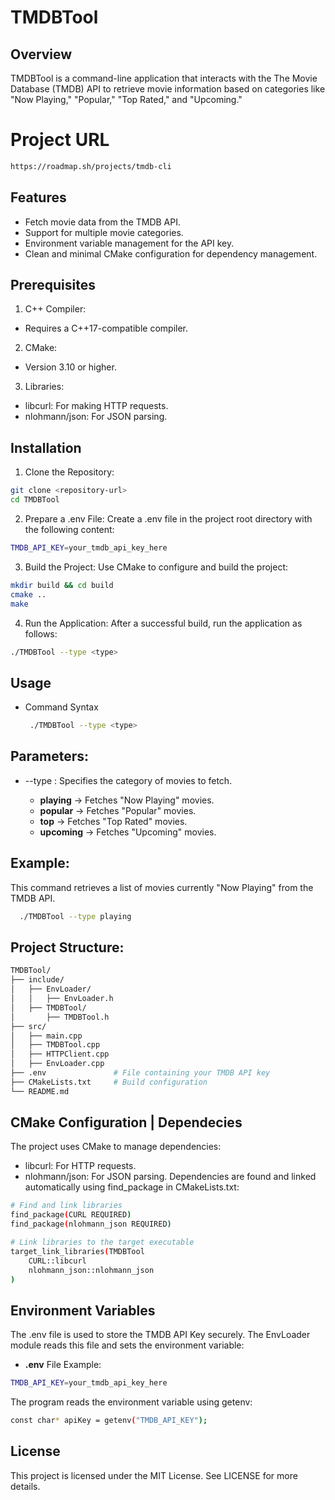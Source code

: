 # TMDBTool

## Overview
TMDBTool is a command-line application that interacts with the The Movie Database (TMDB) API to retrieve movie information based on categories like "Now Playing," "Popular," "Top Rated," and "Upcoming."

# Project URL
```bash
https://roadmap.sh/projects/tmdb-cli
```

## Features
- Fetch movie data from the TMDB API.
- Support for multiple movie categories.
- Environment variable management for the API key.
- Clean and minimal CMake configuration for dependency management.

## Prerequisites
1. C++ Compiler:
  - Requires a C++17-compatible compiler.
2. CMake:
  - Version 3.10 or higher.
3. Libraries:
  - libcurl: For making HTTP requests.
  - nlohmann/json: For JSON parsing.

## Installation

1. Clone the Repository:

```bash
git clone <repository-url>
cd TMDBTool
```

2. Prepare a .env File: Create a .env file in the project root directory with the following content:
```bash
TMDB_API_KEY=your_tmdb_api_key_here
```

3. Build the Project: Use CMake to configure and build the project:
```bash
mkdir build && cd build
cmake ..
make
```

4. Run the Application: After a successful build, run the application as follows:
```bash
./TMDBTool --type <type>
```

## Usage

- Command Syntax

  ```bash
   ./TMDBTool --type <type>
  ```


## Parameters:
- --type <type>: Specifies the category of movies to fetch.
  - **playing** → Fetches "Now Playing" movies.
  - **popular** → Fetches "Popular" movies.
  - **top** → Fetches "Top Rated" movies.
  - **upcoming** → Fetches "Upcoming" movies.


## Example:
This command retrieves a list of movies currently "Now Playing" from the TMDB API.
```bash
  ./TMDBTool --type playing
```

## Project Structure: 
```bash
TMDBTool/
├── include/
│   ├── EnvLoader/
│   │   ├── EnvLoader.h
│   ├── TMDBTool/
│       ├── TMDBTool.h
├── src/
│   ├── main.cpp
│   ├── TMDBTool.cpp
│   ├── HTTPClient.cpp
│   ├── EnvLoader.cpp
├── .env               # File containing your TMDB API key
├── CMakeLists.txt     # Build configuration
└── README.md
```

## CMake Configuration | Dependecies

The project uses CMake to manage dependencies:
- libcurl: For HTTP requests.
- nlohmann/json: For JSON parsing.
Dependencies are found and linked automatically using find_package in CMakeLists.txt:

```bash
# Find and link libraries
find_package(CURL REQUIRED)
find_package(nlohmann_json REQUIRED)

# Link libraries to the target executable
target_link_libraries(TMDBTool
    CURL::libcurl
    nlohmann_json::nlohmann_json
)
```

## Environment Variables
The .env file is used to store the TMDB API Key securely. The EnvLoader module reads this file and sets the environment variable:

- **.env** File Example:
```bash
TMDB_API_KEY=your_tmdb_api_key_here
```

The program reads the environment variable using getenv:

```bash
const char* apiKey = getenv("TMDB_API_KEY");
```

## License
This project is licensed under the MIT License. See LICENSE for more details.

